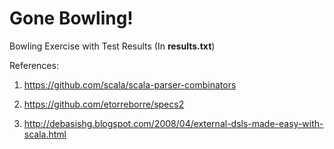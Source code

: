 # Gone Bowling!
Bowling Exercise with Test Results (In **results.txt**)

References:

1. https://github.com/scala/scala-parser-combinators

2. https://github.com/etorreborre/specs2

3. http://debasishg.blogspot.com/2008/04/external-dsls-made-easy-with-scala.html
